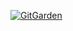 [![GitGarden](https://gitgarden.marshallku.dev/?user_name=rhocci)](https://github.com/marshallku/gitgarden)
